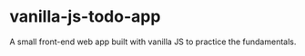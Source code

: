 # vanilla-js-todo-app
A small front-end web app built with vanilla JS to practice the fundamentals.
